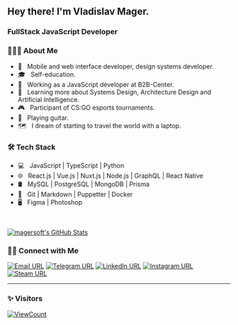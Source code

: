 ## Hey there! I'm Vladislav Mager.
### FullStack JavaScript Developer

### 👨🏻‍💻 About Me

- 🤔 &nbsp; Mobile and web interface developer, design systems developer.
- 🎓 &nbsp; Self-education.
- 💼 &nbsp; Working as a JavaScript developer at B2B-Center.
- 🌱 &nbsp; Learning more about Systems Design, Architecture Design and Artificial Intelligence.
- 🎮 &nbsp; Participant of CS:GO esports tournaments.
- 🎸 &nbsp; Playing guitar.
- 🗺 &nbsp; I dream of starting to travel the world with a laptop.

### 🛠 Tech Stack

- 💻 &nbsp; JavaScript | TypeScript | Python
- 🌐 &nbsp; React.js | Vue.js | Nuxt.js | Node.js | GraphQL | React Native
- 🛢 &nbsp; MySQL | PostgreSQL | MongoDB | Prisma
- 🔧 &nbsp; Git | Markdown | Puppetter | Docker
- 🖥 &nbsp; Figma | Photoshop

<br/>

[![magersoft's GitHub Stats](https://github-readme-stats.vercel.app/api?username=magersoft&show_icons=true)](https://github.com/magersoft)

### 🤝🏻 Connect with Me

[![Email URL](https://img.shields.io/twitter/url?label=email&logo=gmail&style=social&url=http%3A%2F%2Fmailto%3Amagervlad%40yandex.ru)](mailto:magervlad@yandex.ru)
[![Telegram URL](https://img.shields.io/twitter/url?label=Telegram&logo=telegram&style=social&url=https%3A%2F%2Ft.me%2Fmagersoft)](https://t.me/magersoft)
[![LinkedIn URL](https://img.shields.io/twitter/url?label=LinkedIn&logo=linkedin&style=social&url=https%3A%2F%2Fwww.linkedin.com%2Fin%2Fvladislav-mager-74231a198)](https://linkedin.com/in/vladislav-mager-74231a198)
[![Instagram URL](https://img.shields.io/twitter/url?label=Instagram&logo=Instagram&style=social&url=https%3A%2F%2Finstagram.com%2Fmagersoft)](https://instagram.com/magersoft)
[![Steam URL](https://img.shields.io/twitter/url?label=Steam&logo=steam&style=social&url=https%3A%2F%2Fsteamcommunity.com%2Fid%2Fmagesoft)](https://steamcommunity.com/id/magersoft)

---

### ✨ Visitors
[![ViewCount](https://views.whatilearened.today/views/github/magersoft/magersoft.svg)](https://github.com/magersoft/)
